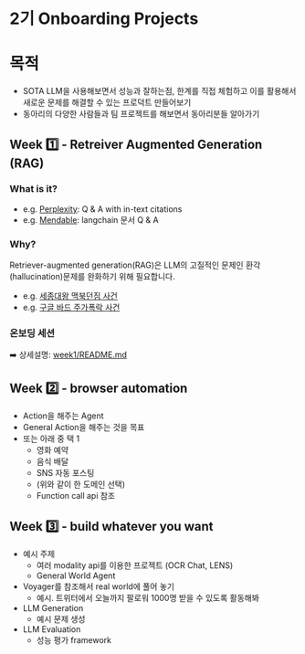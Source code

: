 # 2기 Onboarding Projects

# 목적
- SOTA LLM을 사용해보면서 성능과 잘하는점, 한계를 직접 체험하고 이를 활용해서 새로운 문제를 해결할 수 있는 프로덕트 만들어보기
- 동아리의 다양한 사람들과 팀 프로젝트를 해보면서 동아리분들 알아가기

## Week 1️⃣ - Retreiver Augmented Generation (RAG)

### What is it? 

- e.g. [Perplexity](https://www.perplexity.ai): Q & A with in-text citations
- e.g. [Mendable](https://python.langchain.com/docs/get_started/introduction.html): langchain 문서 Q & A

### Why? 

Retriever-augmented generation(RAG)은 LLM의 고질적인 문제인 환각(hallucination)문제를 완화하기 위해 필요합니다.

- e.g. [세종대왕 맥북던짐 사건](https://www.chosun.com/national/weekend/2023/03/04/HR457QM36JFTXDUVAMMNG23MHQ/)
- e.g. [구글 바드 주가폭락 사건](https://zdnet.co.kr/view/?no=20230209061625)
 

### 온보딩 세션

➡️ 상세설명: [week1/README.md](https://github.com/AttentionX/season-2-onboarding-projects/blob/main/week1/README.md)

    
## Week 2️⃣ - browser automation
- Action을 해주는 Agent
- General Action을 해주는 것을 목표
- 또는 아래 중 택 1
  - 영화 예약
  - 음식 배달
  - SNS 자동 포스팅 
  - (위와 같이 한 도메인 선택)
  - Function call api 참조

     

## Week 3️⃣ - build whatever you want
- 예시 주제
  - 여러 modality api를 이용한 프로젝트 (OCR Chat, LENS)
  - General World Agent
- Voyager를 참조해서 real world에 풀어 놓기
  - 예시. 트위터에서 오늘까지 팔로워 1000명 받을 수 있도록 활동해봐
- LLM Generation
  - 예시 문제 생성
- LLM Evaluation
  - 성능 평가 framework



